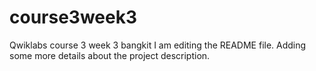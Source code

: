 # course3week3
Qwiklabs course 3 week 3 bangkit
I am editing the README file. Adding some more details about the project description.
